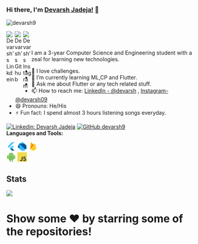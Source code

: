 ### Hi there, I'm [Devarsh Jadeja!](https://github.com/devarsh9) 👋

<p align="left"> <img src="https://komarev.com/ghpvc/?username=devarsh9&label=Views&color=blue&style=plastic" alt="devarsh9" /> </p>

<a href="https://www.linkedin.com/in/devarsh-jadeja-177b281a4/">
  <img align="left" alt="Devarsh's Linkdein" width="22px" src="https://cdn.jsdelivr.net/npm/simple-icons@v3/icons/linkedin.svg" />
</a>
<a href="https://github.com/devarsh9">
  <img align="left" alt="Devarsh's Github" width="22px" src="https://cdn.jsdelivr.net/npm/simple-icons@v3/icons/github.svg" />
</a>
<a href="https://instagram.com/devarsh09/">
  <img align="left" alt="Devarsh's Instagram" width="22px" src="https://cdn.jsdelivr.net/npm/simple-icons@v3/icons/instagram.svg" />
</a>

<br/>
<br/>

I am a 3-year Computer Science and Engineering student with a zeal for learning new technologies.

- 🔭 I love challenges.
- 🌱 I’m currently learning ML,CP and Flutter.
- 💬 Ask me about Flutter or any tech related stuff.
- 📫 How to reach me: [LinkedIn - @devarsh](https://www.linkedin.com/in/devarsh-jadeja-177b281a4) , [Instagram-@devarsh09]("https://instagram.com/devarsh09/)
- 😄 Pronouns: He/His
- ⚡ Fun fact:  I spend almost 3 hours listening songs everyday.

[![Linkedin: Devarsh Jadeja](https://img.shields.io/badge/-imthepk-blue?style=flat-square&logo=Linkedin&logoColor=white&link=https://www.linkedin.com/in/devarsh-jadeja-177b281a4/)](https://www.linkedin.com/in/devarsh-jadeja-177b281a4/)
[![GitHub devarsh9](https://img.shields.io/github/followers/devarsh9?label=follow&style=social)](https://github.com/devarsh9) 
<br>
**Languages and Tools:**  

<code><img height="25" src="https://raw.githubusercontent.com/github/explore/80688e429a7d4ef2fca1e82350fe8e3517d3494d/topics/flutter/flutter.png"></code>
<code><img height="25" src="https://raw.githubusercontent.com/github/explore/80688e429a7d4ef2fca1e82350fe8e3517d3494d/topics/dart/dart.png"></code>
<code><img height="25" src="https://raw.githubusercontent.com/github/explore/80688e429a7d4ef2fca1e82350fe8e3517d3494d/topics/firebase/firebase.png"></code>    
<code><img height="25" src="https://raw.githubusercontent.com/github/explore/80688e429a7d4ef2fca1e82350fe8e3517d3494d/topics/android/android.png"></code>
<code><img height="25" src="https://raw.githubusercontent.com/github/explore/80688e429a7d4ef2fca1e82350fe8e3517d3494d/topics/javascript/javascript.png"></code>

## Stats
<img src="https://github-readme-stats.vercel.app/api?username=devarsh9&&show_icons=true&title_color=ffffff&icon_color=dd4629&text_color=daf7dc&bg_color=191919">

# Show some ❤️ by starring some of the repositories!
